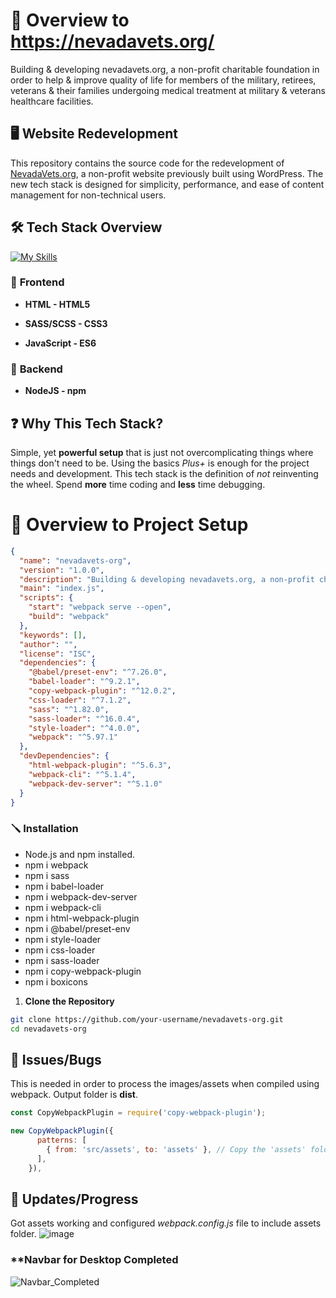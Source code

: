 
# 📁 Overview to https://nevadavets.org/

Building & developing nevadavets.org, a non-profit charitable foundation in order to help & improve quality of life for members of the military, retirees, veterans & their families undergoing medical treatment at military & veterans healthcare facilities.

## 🖥️ **Website Redevelopment**


This repository contains the source code for the redevelopment of [NevadaVets.org](https://nevadavets.org/), a non-profit website previously built using WordPress. The new tech stack is designed for simplicity, performance, and ease of content management for non-technical users.


## 🛠️ **Tech Stack Overview** 
[![My Skills](https://skillicons.dev/icons?i=js,html,css)](https://skillicons.dev)


### 📘 **Frontend**

-  **HTML - HTML5**

-  **SASS/SCSS - CSS3**

-  **JavaScript - ES6**

### 📖 **Backend**

-  **NodeJS - npm**

## ❓ **Why This Tech Stack?**
 
Simple, yet **powerful setup** that is just not overcomplicating things where things don't need to be. Using the basics _Plus+_ is enough for the project needs and development. This tech stack is the definition of _not_ reinventing the wheel. Spend **more** time coding and **less** time debugging. 

# 📁 Overview to Project Setup

```json
{
  "name": "nevadavets-org",
  "version": "1.0.0",
  "description": "Building & developing nevadavets.org, a non-profit charitable foundation in order to help & improve quality of life for members of the military, retirees, veterans & their families undergoing medical treatment at military & veterans healthcare facilities.",
  "main": "index.js",
  "scripts": {
    "start": "webpack serve --open",
    "build": "webpack"
  },
  "keywords": [],
  "author": "",
  "license": "ISC",
  "dependencies": {
    "@babel/preset-env": "^7.26.0",
    "babel-loader": "^9.2.1",
    "copy-webpack-plugin": "^12.0.2",
    "css-loader": "^7.1.2",
    "sass": "^1.82.0",
    "sass-loader": "^16.0.4",
    "style-loader": "^4.0.0",
    "webpack": "^5.97.1"
  },
  "devDependencies": {
    "html-webpack-plugin": "^5.6.3",
    "webpack-cli": "^5.1.4",
    "webpack-dev-server": "^5.1.0"
  }
}
```

### 🪛 **Installation**

- Node.js and npm installed.
- npm i webpack
- npm i sass
- npm i babel-loader
- npm i webpack-dev-server
- npm i webpack-cli
- npm i html-webpack-plugin
- npm i @babel/preset-env
- npm i style-loader
- npm i css-loader
- npm i sass-loader
- npm i copy-webpack-plugin
- npm i boxicons

1.  **Clone the Repository**

```bash
git clone https://github.com/your-username/nevadavets-org.git
cd nevadavets-org
```

## 🐛 **Issues/Bugs**

This is needed in order to process the images/assets when compiled using webpack. Output folder is **dist**.
```javascript
const CopyWebpackPlugin = require('copy-webpack-plugin');

new CopyWebpackPlugin({
      patterns: [
        { from: 'src/assets', to: 'assets' }, // Copy the 'assets' folder to 'dist/assets'
      ],
    }),
```

## 🚧 **Updates/Progress**

Got assets working and configured _webpack.config.js_ file to include assets folder.
![image](https://github.com/user-attachments/assets/1e8e5a57-1e33-43b7-a4b4-194ef49028ff)

### **Navbar for Desktop Completed
![Navbar_Completed](https://github.com/user-attachments/assets/8eb56926-a768-4140-b4fd-382f74845554)

